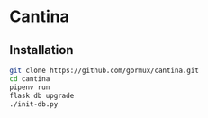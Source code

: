 # Cantina

## Installation

```bash
git clone https://github.com/gormux/cantina.git
cd cantina
pipenv run
flask db upgrade
./init-db.py
